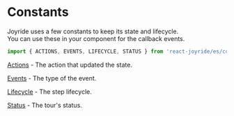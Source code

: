 # Constants

Joyride uses a few constants to keep its state and lifecycle.  
You can use these in your component for the callback events.

```javascript
import { ACTIONS, EVENTS, LIFECYCLE, STATUS } from 'react-joyride/es/constants';
```

[Actions](https://github.com/gilbarbara/react-joyride/tree/3e08384415a831b20ce21c8423b6c271ad419fbf/src/constants/actions.js) - The action that updated the state.

[Events](https://github.com/gilbarbara/react-joyride/tree/3e08384415a831b20ce21c8423b6c271ad419fbf/src/constants/events.js) - The type of the event.

[Lifecycle](https://github.com/gilbarbara/react-joyride/tree/3e08384415a831b20ce21c8423b6c271ad419fbf/src/constants/lifecycle.js) - The step lifecycle.

[Status](https://github.com/gilbarbara/react-joyride/tree/3e08384415a831b20ce21c8423b6c271ad419fbf/src/constants/status.js) - The tour's status.

